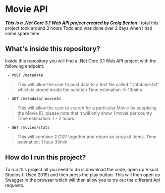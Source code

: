 # Movie API
***This is a .Net Core 3.1 Web API project created by Craig Benion*** 
I total this project took around 3 hours Todo and was done over 2 days when I had some spare time.

## What's inside this repository?
Inside this repository you will find a .Net Core 3.1 Web API project with the following endpoint:

     - POST /metadata  

> This will allow the user to post data to a text file called "Database.txt" which is stored inside the solution
Time estimation: 5-10mins

     - GET /metadata/:movieId 

> This will allow the user to search for a particular Movie by supplying the Movie ID, please note that it will only show 1 movie per county
> Time estimation: 1 - 2 hours

     - GET /movies/stats 

> This will combine 2 CSV together and return an array of items.
> Time estimation: 1 hour 30min


## How do I run this project?
To run this project all you need to do is download the code, open up Visual Studios (I Used 2019) and then press the play button.
This will then open up Swagger in the browser which will then allow you to try out the different Api requests.
